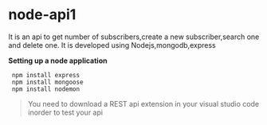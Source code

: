 # node-api1
It is an api to get number of subscribers,create a new subscriber,search one and delete one.
It is developed using Nodejs,mongodb,express

**Setting up a node application**
```
 npm install express
 npm install mongoose
 npm install nodemon
```
>You need to download a REST api extension in your visual studio code inorder to test your api
